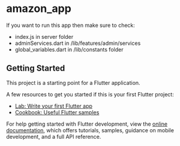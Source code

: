 # amazon_app

If you want to run this app then make sure to check:
- index.js in server folder
- adminServices.dart in /lib/features/admin/services
- global_variables.dart in /lib/constants folder

## Getting Started

This project is a starting point for a Flutter application.

A few resources to get you started if this is your first Flutter project:

- [Lab: Write your first Flutter app](https://docs.flutter.dev/get-started/codelab)
- [Cookbook: Useful Flutter samples](https://docs.flutter.dev/cookbook)

For help getting started with Flutter development, view the
[online documentation](https://docs.flutter.dev/), which offers tutorials,
samples, guidance on mobile development, and a full API reference.
